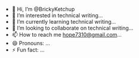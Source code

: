 - 👋 Hi, I’m @BrickyKetchup
- 👀 I’m interested in technical writing...
- 🌱 I’m currently learning technical writing...
- 💞️ I’m looking to collaborate on technical writing...
- 📫 How to reach me hope7310@gmail.com...
- 😄 Pronouns: ...
- ⚡ Fun fact: ...

<!---
BrickyKetchup/BrickyKetchup is a ✨ special ✨ repository because its `README.md` (this file) appears on your GitHub profile.
You can click the Preview link to take a look at your changes.
--->
